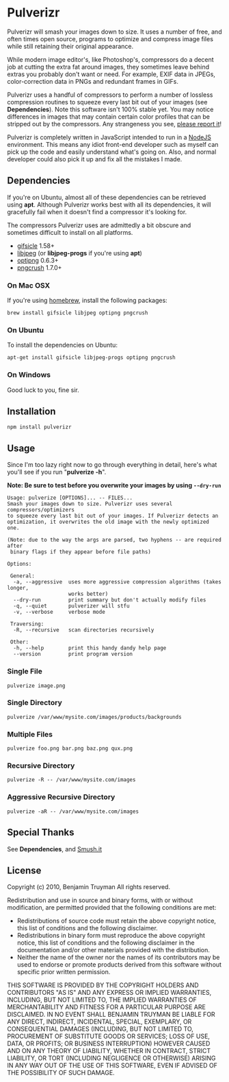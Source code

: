 # Pulverizr

Pulverizr will smash your images down to size. It uses a number of free, and
often times open source, programs to optimize and compress image files while
still retaining their original appearance.

While modern image editor's, like Photoshop's, compressors do a decent job at
cutting the extra fat around images, they sometimes leave behind extras you
probably don't want or need. For example, EXIF data in JPEGs, color-correction
data in PNGs and redundant frames in GIFs.

Pulverizr uses a handful of compressors to perform a number of lossless
compression routines to squeeze every last bit out of your images (see
**Dependencies**). Note this software isn't 100% stable yet. You may notice
differences in images that may contain certain color profiles that can be
stripped out by the compressors. Any strangeness you see, [please report
it](http://github.com/bentruyman/pulverizr/issues)!

Pulverizr is completely written in JavaScript intended to run in a
[NodeJS](http://nodejs.org/) environment. This means any idiot front-end
developer such as myself can pick up the code and easily understand what's
going on. Also, and normal developer could also pick it up and fix all the
mistakes I made.

## Dependencies

If you're on Ubuntu, almost all of these dependencies can be retrieved using
**apt**. Although Pulverizr works best with all its dependencies, it will
gracefully fail when it doesn't find a compressor it's looking for.

The compressors Pulverizr uses are admittedly a bit obscure and sometimes
difficult to install on all platforms.

* [gifsicle](http://www.lcdf.org/gifsicle/) 1.58+
* [libjpeg](http://www.ijg.org/) (or **libjpeg-progs** if you're using
  **apt**)
* [optipng](http://optipng.sourceforge.net/) 0.6.3+
* [pngcrush](http://pmt.sourceforge.net/pngcrush/) 1.7.0+

### On Mac OSX

If you're using [homebrew](http://mxcl.github.com/homebrew/), install the
following packages:

    brew install gifsicle libjpeg optipng pngcrush

### On Ubuntu

To install the dependencies on Ubuntu:

    apt-get install gifsicle libjpeg-progs optipng pngcrush

### On Windows

Good luck to you, fine sir.

## Installation

    npm install pulverizr

## Usage

Since I'm too lazy right now to go through everything in detail, here's what
you'll see if you run "**pulverize -h**".

**Note: Be sure to test before you overwrite your images by using `--dry-run`**

    Usage: pulverize [OPTIONS]... -- FILES...
    Smash your images down to size. Pulverizr uses several compressors/optimizers
    to squeeze every last bit out of your images. If Pulverizr detects an
    optimization, it overwrites the old image with the newly optimized one.

    (Note: due to the way the args are parsed, two hyphens -- are required after
     binary flags if they appear before file paths)

    Options:

     General:
      -a, --aggressive	uses more aggressive compression algorithms (takes longer, 
    					works better)
      --dry-run			print summary but don't actually modify files
      -q, --quiet		pulverizer will stfu
      -v, --verbose		verbose mode

     Traversing:
      -R, --recursive	scan directories recursively

     Other:
      -h, --help		print this handy dandy help page
      --version			print program version

### Single File

    pulverize image.png
    
### Single Directory

    pulverize /var/www/mysite.com/images/products/backgrounds

### Multiple Files

    pulverize foo.png bar.png baz.png qux.png

### Recursive Directory

    pulverize -R -- /var/www/mysite.com/images

### Aggressive Recursive Directory 

    pulverize -aR -- /var/www/mysite.com/images

## Special Thanks

See **Dependencies**, and [Smush.it](http://smush.it)

## License

Copyright (c) 2010, Benjamin Truyman
All rights reserved.

Redistribution and use in source and binary forms, with or without
modification, are permitted provided that the following conditions are met:

 * Redistributions of source code must retain the above copyright
   notice, this list of conditions and the following disclaimer.
 * Redistributions in binary form must reproduce the above copyright
   notice, this list of conditions and the following disclaimer in the
   documentation and/or other materials provided with the distribution.
 * Neither the name of the owner nor the names of its contributors may be
   used to endorse or promote products derived from this software without
   specific prior written permission.

THIS SOFTWARE IS PROVIDED BY THE COPYRIGHT HOLDERS AND CONTRIBUTORS "AS IS" AND
ANY EXPRESS OR IMPLIED WARRANTIES, INCLUDING, BUT NOT LIMITED TO, THE IMPLIED
WARRANTIES OF MERCHANTABILITY AND FITNESS FOR A PARTICULAR PURPOSE ARE
DISCLAIMED. IN NO EVENT SHALL BENJAMIN TRUYMAN BE LIABLE FOR ANY
DIRECT, INDIRECT, INCIDENTAL, SPECIAL, EXEMPLARY, OR CONSEQUENTIAL DAMAGES
(INCLUDING, BUT NOT LIMITED TO, PROCUREMENT OF SUBSTITUTE GOODS OR SERVICES;
LOSS OF USE, DATA, OR PROFITS; OR BUSINESS INTERRUPTION) HOWEVER CAUSED AND
ON ANY THEORY OF LIABILITY, WHETHER IN CONTRACT, STRICT LIABILITY, OR TORT
(INCLUDING NEGLIGENCE OR OTHERWISE) ARISING IN ANY WAY OUT OF THE USE OF THIS
SOFTWARE, EVEN IF ADVISED OF THE POSSIBILITY OF SUCH DAMAGE.
